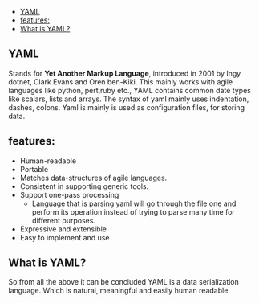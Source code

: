 
- [YAML](#yaml)
- [features:](#features)
- [What is YAML?](#what-is-yaml)

## YAML
Stands for **Yet Another Markup Language**, introduced in 2001 by Ingy dotnet, Clark Evans and Oren ben-Kiki. This mainly works with agile languages like python, pert,ruby etc., YAML contains common date types like scalars, lists and arrays. The syntax of yaml mainly uses indentation, dashes, colons. Yaml is mainly is used as configuration files, for storing data.

## features:
- Human-readable
- Portable
- Matches data-structures of agile languages.
- Consistent in supporting generic tools.
- Support one-pass processing
  - Language that is parsing yaml will go through the file one and perform its operation instead of trying to parse many time for different purposes.
- Expressive and extensible
- Easy to implement and use

## What is YAML?
So from all the above it can be concluded YAML is a data serialization language. Which is natural, meaningful and easily human readable.
